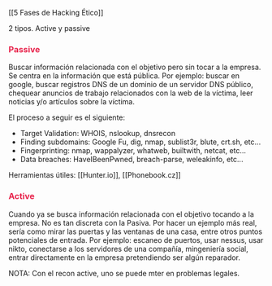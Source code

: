 [[5 Fases de Hacking Ético]]

2 tipos. Active y passive

### <span style="color:#e8264d">Passive</span>
Buscar información relacionada con el objetivo pero sin tocar a la empresa. Se centra en la información que está pública. Por ejemplo: buscar en google, buscar registros DNS de un dominio de un servidor DNS público, chequear anuncios de trabajo relacionados con la web de la víctima, leer noticias y/o artículos sobre la víctima.

El proceso a seguir es el siguiente:
- Target Validation: WHOIS, nslookup, dnsrecon
- Finding subdomains: Google Fu, dig, nmap, sublist3r, blute, crt.sh, etc...
- Fingerprinting: nmap, wappalyzer, whatweb, builtwith, netcat, etc...
- Data breaches: HaveIBeenPwned, breach-parse, weleakinfo, etc...

Herramientas útiles: [[Hunter.io]], [[Phonebook.cz]]


### <span style="color:#e8264d">Active</span>
Cuando ya se busca información relacionada con el objetiv<span style="color:#e8264d"></span>o tocando a la empresa. No es tan discreta con la Pasiva. Por hacer un ejemplo más real, sería como mirar las puertas y las ventanas de una casa, entre otros puntos potenciales de entrada. Por ejemplo: escaneo de puertos, usar nessus, usar nikto, conectarse a los servidores de una compañía, mingeniería social, entrar directamente en la empresa pretendiendo ser algún reparador.

NOTA: Con el recon active, uno se puede mter en problemas legales.